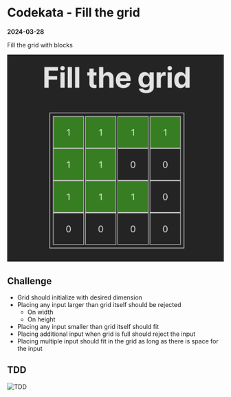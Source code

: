 # Codekata - Fill the grid

**2024-03-28**

Fill the grid with blocks

![Fill the Grid](./images/fill-the-grid.png)

## Challenge

- Grid should initialize with desired dimension
- Placing any input larger than grid itself should be rejected
  - On width
  - On height
- Placing any input smaller than grid itself should fit
- Placing additional input when grid is full should reject the input
- Placing multiple input should fit in the grid as long as there is space for the input

## TDD

![TDD](./images/tdd.gif)
